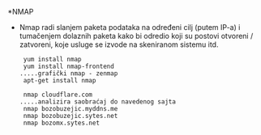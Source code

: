 *NMAP
 
 - Nmap radi slanjem paketa podataka na određeni cilj (putem IP-a) i tumačenjem dolaznih paketa kako bi odredio koji su postovi otvoreni / zatvoreni, koje usluge se 
 izvode na skeniranom sistemu itd.
 
        yum install nmap 
        yum install nmap-frontend                                  .....grafički nmap - zenmap
        apt-get install nmap
 
        nmap cloudflare.com                                        .....analizira saobraćaj do navedenog sajta
        nmap bozobuzejic.myddns.me
        nmap bozobuzejic.sytes.net
        nmap bozomx.sytes.net

       